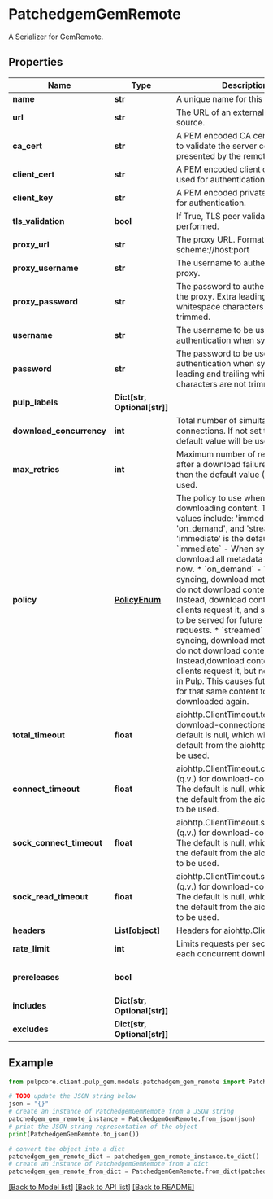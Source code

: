 # PatchedgemGemRemote

A Serializer for GemRemote.

## Properties

Name | Type | Description | Notes
------------ | ------------- | ------------- | -------------
**name** | **str** | A unique name for this remote. | [optional] 
**url** | **str** | The URL of an external content source. | [optional] 
**ca_cert** | **str** | A PEM encoded CA certificate used to validate the server certificate presented by the remote server. | [optional] 
**client_cert** | **str** | A PEM encoded client certificate used for authentication. | [optional] 
**client_key** | **str** | A PEM encoded private key used for authentication. | [optional] 
**tls_validation** | **bool** | If True, TLS peer validation must be performed. | [optional] 
**proxy_url** | **str** | The proxy URL. Format: scheme://host:port | [optional] 
**proxy_username** | **str** | The username to authenticte to the proxy. | [optional] 
**proxy_password** | **str** | The password to authenticate to the proxy. Extra leading and trailing whitespace characters are not trimmed. | [optional] 
**username** | **str** | The username to be used for authentication when syncing. | [optional] 
**password** | **str** | The password to be used for authentication when syncing. Extra leading and trailing whitespace characters are not trimmed. | [optional] 
**pulp_labels** | **Dict[str, Optional[str]]** |  | [optional] 
**download_concurrency** | **int** | Total number of simultaneous connections. If not set then the default value will be used. | [optional] 
**max_retries** | **int** | Maximum number of retry attempts after a download failure. If not set then the default value (3) will be used. | [optional] 
**policy** | [**PolicyEnum**](PolicyEnum.md) | The policy to use when downloading content. The possible values include: &#39;immediate&#39;, &#39;on_demand&#39;, and &#39;streamed&#39;. &#39;immediate&#39; is the default.  * &#x60;immediate&#x60; - When syncing, download all metadata and content now. * &#x60;on_demand&#x60; - When syncing, download metadata, but do not download content now. Instead, download content as clients request it, and save it in Pulp to be served for future client requests. * &#x60;streamed&#x60; - When syncing, download metadata, but do not download content now. Instead,download content as clients request it, but never save it in Pulp. This causes future requests for that same content to have to be downloaded again. | [optional] 
**total_timeout** | **float** | aiohttp.ClientTimeout.total (q.v.) for download-connections. The default is null, which will cause the default from the aiohttp library to be used. | [optional] 
**connect_timeout** | **float** | aiohttp.ClientTimeout.connect (q.v.) for download-connections. The default is null, which will cause the default from the aiohttp library to be used. | [optional] 
**sock_connect_timeout** | **float** | aiohttp.ClientTimeout.sock_connect (q.v.) for download-connections. The default is null, which will cause the default from the aiohttp library to be used. | [optional] 
**sock_read_timeout** | **float** | aiohttp.ClientTimeout.sock_read (q.v.) for download-connections. The default is null, which will cause the default from the aiohttp library to be used. | [optional] 
**headers** | **List[object]** | Headers for aiohttp.Clientsession | [optional] 
**rate_limit** | **int** | Limits requests per second for each concurrent downloader | [optional] 
**prereleases** | **bool** |  | [optional] [default to False]
**includes** | **Dict[str, Optional[str]]** |  | [optional] 
**excludes** | **Dict[str, Optional[str]]** |  | [optional] 

## Example

```python
from pulpcore.client.pulp_gem.models.patchedgem_gem_remote import PatchedgemGemRemote

# TODO update the JSON string below
json = "{}"
# create an instance of PatchedgemGemRemote from a JSON string
patchedgem_gem_remote_instance = PatchedgemGemRemote.from_json(json)
# print the JSON string representation of the object
print(PatchedgemGemRemote.to_json())

# convert the object into a dict
patchedgem_gem_remote_dict = patchedgem_gem_remote_instance.to_dict()
# create an instance of PatchedgemGemRemote from a dict
patchedgem_gem_remote_from_dict = PatchedgemGemRemote.from_dict(patchedgem_gem_remote_dict)
```
[[Back to Model list]](../README.md#documentation-for-models) [[Back to API list]](../README.md#documentation-for-api-endpoints) [[Back to README]](../README.md)


